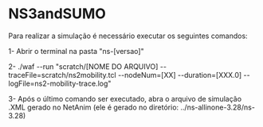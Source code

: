 # NS3andSUMO

Para realizar a simulação é necessário executar os seguintes comandos:

1- Abrir o terminal na pasta "ns-[versao]"

2- ./waf --run "scratch/[NOME DO ARQUIVO] --traceFile=scratch/ns2mobility.tcl --nodeNum=[XX] --duration=[XXX.0] --logFile=ns2-mobility-trace.log"

3- Após o último comando ser executado, abra o arquivo de simulação .XML gerado no NetAnim (ele é gerado no diretório: ../ns-allinone-3.28/ns-3.28)
